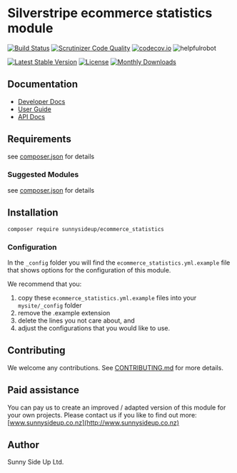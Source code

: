 # Silverstripe ecommerce statistics module
[![Build Status](https://travis-ci.org/sunnysideup/silverstripe-ecommerce_statistics.svg?branch=master)](https://travis-ci.org/sunnysideup/silverstripe-ecommerce_statistics)
[![Scrutinizer Code Quality](https://scrutinizer-ci.com/g/sunnysideup/silverstripe-ecommerce_statistics/badges/quality-score.png?b=master)](https://scrutinizer-ci.com/g/sunnysideup/silverstripe-ecommerce_statistics/?branch=master)
[![codecov.io](https://codecov.io/github/sunnysideup/silverstripe-ecommerce_statistics/coverage.svg?branch=master)](https://codecov.io/github/sunnysideup/silverstripe-ecommerce_statistics?branch=master)
![helpfulrobot](https://helpfulrobot.io/sunnysideup/ecommerce_statistics/badge)

[![Latest Stable Version](https://poser.pugx.org/sunnysideup/ecommerce_statistics/version)](https://packagist.org/packages/sunnysideup/ecommerce_statistics)
[![License](https://poser.pugx.org/sunnysideup/ecommerce_statistics/license)](https://packagist.org/packages/sunnysideup/ecommerce_statistics)
[![Monthly Downloads](https://poser.pugx.org/sunnysideup/ecommerce_statistics/d/monthly)](https://packagist.org/packages/sunnysideup/ecommerce_statistics)


## Documentation



 * [Developer Docs](docs/en/INDEX.md)
 * [User Guide](docs/en/userguide.md)
 * [API Docs](http://docs.ssmods.com/sunnysideup/ecommerce_statistics)

## Requirements



see [composer.json](composer.json) for details

### Suggested Modules



see [composer.json](composer.json) for details


## Installation


```
composer require sunnysideup/ecommerce_statistics
```

### Configuration



In the `_config` folder you will find the `ecommerce_statistics.yml.example`
file that shows options for the configuration of this module.

We recommend that you:

  1. copy these `ecommerce_statistics.yml.example` files into your
`mysite/_config` folder
  2. remove the .example extension
  3. delete the lines you not care about, and
  4. adjust the configurations that you would like to use.


## Contributing



We welcome any contributions. See [CONTRIBUTING.md](CONTRIBUTING.md) for more details.

## Paid assistance



You can pay us to create an improved / adapted version of this module for your own projects.  Please contact us if you like to find out more: [www.sunnysideup.co.nz](http://www.sunnysideup.co.nz)

## Author



Sunny Side Up Ltd.
